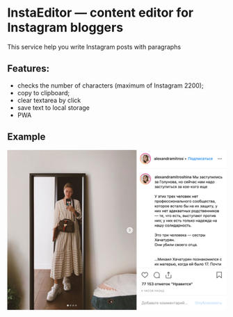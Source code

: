 # InstaEditor — content editor for Instagram bloggers

This service help you write Instagram posts with paragraphs

## Features:

- checks the number of characters (maximum of Instagram 2200);
- copy to clipboard;
- clear textarea by click
- save text to local storage
- PWA

## Example

![Example post created by InstaEditor](https://github.com/olejech/instaeditor/blob/master/example.png?raw=true)

